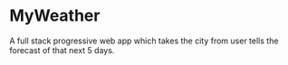 # MyWeather
 A full stack progressive web app which takes the city from user tells the forecast of that next 5 days.
